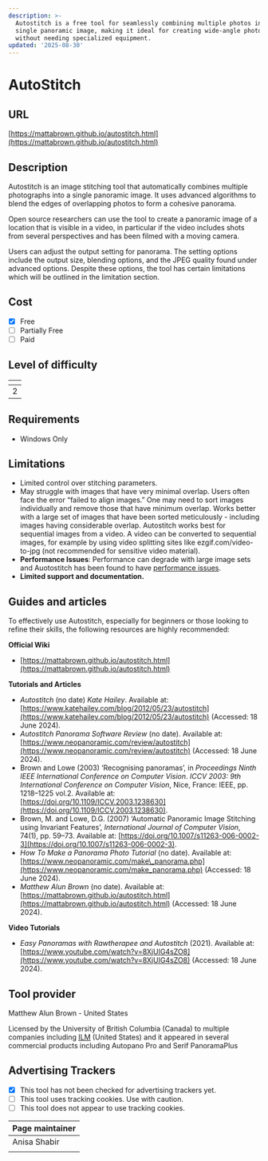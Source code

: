 ```yaml
---
description: >-
  Autostitch is a free tool for seamlessly combining multiple photos into a
  single panoramic image, making it ideal for creating wide-angle photography
  without needing specialized equipment.
updated: '2025-08-30'
---
```


# AutoStitch

## URL

[https://mattabrown.github.io/autostitch.html](https://mattabrown.github.io/autostitch.html)

## Description

Autostitch is an image stitching tool that automatically combines multiple photographs into a single panoramic image. It uses advanced algorithms to blend the edges of overlapping photos to form a cohesive panorama.&#x20;

Open source researchers can use the tool to create a panoramic image of a location that is visible in a video, in particular if the video includes shots from several perspectives and has been filmed with a moving camera.

Users can adjust the output setting for panorama. The setting options include the output size, blending options, and the JPEG quality found under advanced options. Despite these options, the tool has certain limitations which will be outlined in the limitation section.

## Cost

* [x] Free
* [ ] Partially Free
* [ ] Paid

## Level of difficulty

<table><thead><tr><th data-type="rating" data-max="5"></th></tr></thead><tbody><tr><td>2</td></tr></tbody></table>

## Requirements

* Windows Only

## Limitations

* Limited control over stitching parameters.
* May struggle with images that have very minimal overlap. Users often face the error “failed to align images.” One may need to sort images individually and remove those that have minimum overlap. Works better with a large set of images that have been sorted meticulously - including images having considerable overlap.                                                                                                    Autostitch works best for sequential images from a video. A video can be converted to sequential images, for example by using video splitting sites like ezgif.com/video-to-jpg (not recommended for sensitive video material).
* **Performance Issues**: Performance can degrade with large image sets and Auotostitch has been found to have [performance issues](https://www.neopanoramic.com/review/autostitch).
* **Limited support and documentation.**

## Guides and articles

To effectively use Autostitch, especially for beginners or those looking to refine their skills, the following resources are highly recommended:

**Official Wiki**&#x20;

* [https://mattabrown.github.io/autostitch.html](https://mattabrown.github.io/autostitch.html)

**Tutorials and Articles**

* _Autostitch_ (no date) _Kate Hailey_. Available at: [https://www.katehailey.com/blog/2012/05/23/autostitch](https://www.katehailey.com/blog/2012/05/23/autostitch) (Accessed: 18 June 2024).
* _Autostitch Panorama Software Review_ (no date). Available at: [https://www.neopanoramic.com/review/autostitch](https://www.neopanoramic.com/review/autostitch) (Accessed: 18 June 2024).
* Brown and Lowe (2003) ‘Recognising panoramas’, in _Proceedings Ninth IEEE International Conference on Computer Vision_. _ICCV 2003: 9th International Conference on Computer Vision_, Nice, France: IEEE, pp. 1218–1225 vol.2. Available at: [https://doi.org/10.1109/ICCV.2003.1238630](https://doi.org/10.1109/ICCV.2003.1238630).
* Brown, M. and Lowe, D.G. (2007) ‘Automatic Panoramic Image Stitching using Invariant Features’, _International Journal of Computer Vision_, 74(1), pp. 59–73. Available at: [https://doi.org/10.1007/s11263-006-0002-3](https://doi.org/10.1007/s11263-006-0002-3).
* _How To Make a Panorama Photo Tutorial_ (no date). Available at: [https://www.neopanoramic.com/make\_panorama.php](https://www.neopanoramic.com/make_panorama.php) (Accessed: 18 June 2024).
* _Matthew Alun Brown_ (no date). Available at: [https://mattabrown.github.io/autostitch.html](https://mattabrown.github.io/autostitch.html) (Accessed: 18 June 2024).

**Video Tutorials**

* _Easy Panoramas with Rawtherapee and Autostitch_ (2021). Available at: [https://www.youtube.com/watch?v=8XjUIG4sZO8](https://www.youtube.com/watch?v=8XjUIG4sZO8) (Accessed: 18 June 2024).

## Tool provider

Matthew Alun Brown - United States&#x20;

Licensed by the University of British Columbia (Canada) to multiple companies including [ILM](https://www.ilm.com) (United States) and it appeared in several commercial products including Autopano Pro and Serif PanoramaPlus

## Advertising Trackers

* [x] This tool has not been checked for advertising trackers yet.
* [ ] This tool uses tracking cookies. Use with caution.
* [ ] This tool does not appear to use tracking cookies.

| Page maintainer |
| --------------- |
| Anisa Shabir    |
|                 |
